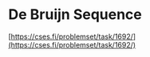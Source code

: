 # De Bruijn Sequence

[https://cses.fi/problemset/task/1692/](https://cses.fi/problemset/task/1692/)
